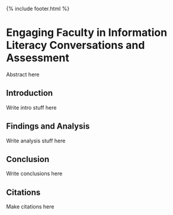 {% include footer.html %}
# Engaging Faculty in Information Literacy Conversations and Assessment
Abstract here
## Introduction
Write intro stuff here
## Findings and Analysis
Write analysis stuff here
## Conclusion
Write conclusions here
## Citations
Make citations here
